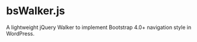 # bsWalker.js
A lightweight jQuery Walker to implement Bootstrap 4.0+ navigation style in WordPress.
